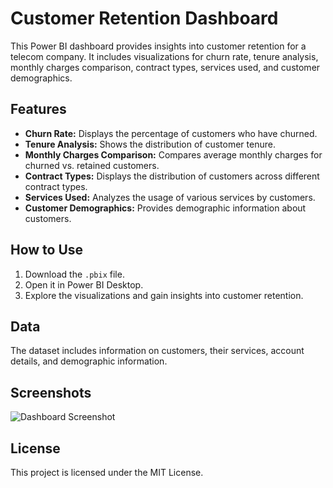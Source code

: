 # Customer Retention Dashboard

This Power BI dashboard provides insights into customer retention for a telecom company. It includes visualizations for churn rate, tenure analysis, monthly charges comparison, contract types, services used, and customer demographics.

## Features
- **Churn Rate:** Displays the percentage of customers who have churned.
- **Tenure Analysis:** Shows the distribution of customer tenure.
- **Monthly Charges Comparison:** Compares average monthly charges for churned vs. retained customers.
- **Contract Types:** Displays the distribution of customers across different contract types.
- **Services Used:** Analyzes the usage of various services by customers.
- **Customer Demographics:** Provides demographic information about customers.

## How to Use
1. Download the `.pbix` file.
2. Open it in Power BI Desktop.
3. Explore the visualizations and gain insights into customer retention.

## Data
The dataset includes information on customers, their services, account details, and demographic information.

## Screenshots
![Dashboard Screenshot](screenshot.png)

## License
This project is licensed under the MIT License.
